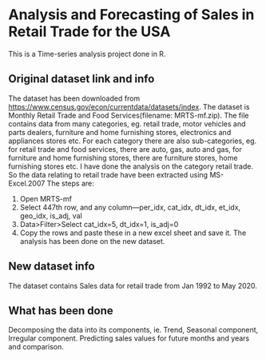 # Analysis and Forecasting of Sales in Retail Trade for the USA
This is a Time-series analysis project done in R.
## Original dataset link and info
The dataset has been downloaded from https://www.census.gov/econ/currentdata/datasets/index. The dataset is Monthly Retail Trade and Food Services(filename: MRTS-mf.zip).
The file contains data from many categories, eg. retail trade, motor vehicles and parts dealers, furniture and home furnishing stores, electronics and appliances stores etc. For each category there are also sub-categories, eg. for retail trade and food services, there are auto, gas, auto and gas, for furniture and home furnishing stores, there are furniture stores, home furnishing stores etc.
I have done the analysis on the category retail trade. So the data relating to retail trade have been extracted using MS-Excel.2007 The steps are: 
1.	Open MRTS-mf
2.	Select 447th row, and any column—per_idx, cat_idx, dt_idx, et_idx, geo_idx, is_adj, val
3.	Data>Filter>Select cat_idx=5, dt_idx=1, is_adj=0
4.	Copy the rows and paste these in a new excel sheet and save it.
The analysis has been done on the new dataset.
## New dataset info
The dataset contains Sales data for retail trade from Jan 1992 to May 2020.
## What has been done
Decomposing the data into its components, ie. Trend, Seasonal component, Irregular component.
Predicting sales values for future months and years and comparison.
